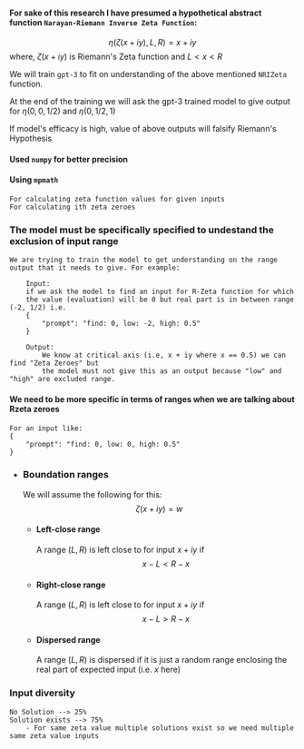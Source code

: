 #### For sake of this research I have presumed a hypothetical abstract function `Narayan-Riemann Inverse Zeta Function`:
$$
\displaystyle\eta(\zeta(x+iy), L, R) = x+iy
$$
where, $\zeta(x+iy)$ is Riemann's Zeta function and
$L < x < R$

We will train `gpt-3` to fit on understanding of the above mentioned `NRIZeta` function.

At the end of the training we will ask the gpt-3 trained model to give output for $\eta(0, 0, 1/2)$ and $\eta(0, 1/2, 1)$

If model's efficacy is high, value of above outputs will falsify Riemann's Hypothesis


#### Used `numpy` for better precision

#### Using `mpmath`
    For calculating zeta function values for given inputs
    For calculating ith zeta zeroes

### The model must be specifically specified to undestand the exclusion of input range
    We are trying to train the model to get understanding on the range output that it needs to give. For example: 
```
    Input:
    if we ask the model to find an input for R-Zeta function for which
    the value (evaluation) will be 0 but real part is in between range (-2, 1/2) i.e. 
    {
        "prompt": "find: 0, low: -2, high: 0.5"
    }

    Output:
        We know at critical axis (i.e, x + iy where x == 0.5) we can find "Zeta Zeroes" but 
        the model must not give this as an output because "low" and "high" are excluded range. 
```

#### We need to be more specific in terms of ranges when we are talking about Rzeta zeroes
    For an input like:
    {
        "prompt": "find: 0, low: 0, high: 0.5"
    }

* ### Boundation ranges
    We will assume the following for this:
    $$
    \zeta(x+iy)= w
    $$
    * #### Left-close range
        A range $(L, R)$ is left close to for input $x+iy$ if $$x-L < R - x$$
    * #### Right-close range
        A range $(L, R)$ is left close to for input $x+iy$ if $$x-L > R - x$$
     * #### Dispersed range
        A range $(L, R)$ is dispersed if it is just a random range enclosing the real part of expected input (i.e. $x$ here)

### Input diversity
    No Solution --> 25%
    Solution exists --> 75%
        - For same zeta value multiple solutions exist so we need multiple same zeta value inputs
    